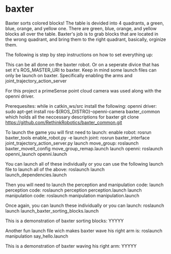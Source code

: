 # baxter

Baxter sorts colored blocks! The table is devided into 4 quadrants, a green, blue, orange, and yellow one. 
There are green, blue, orange, and yellow blocks all over the table. Baxter's job is to grab blocks that 
are located in the wrong quadrant, and bring them to the right quadrant, basically, orginize them.

The following is step by step instructions on how to set everything up:

This can be all done on the baxter robot. Or on a seperate divice that has set it's ROS_MASTER_URI to baxter.
Keep in mind some launch files can only be launch on baxter. Specifically enabling the arms and joint_trajectory_action_server

For this project a primeSense point cloud camera was used along with the openni driver.

Prerequesites: 
    while in catkin_ws/src install the following:
    openni driver:
        sudo apt-get install ros-${ROS_DISTRO}-openni-camera
    baxter_common which holds all the neccessary descriptions for baxter
        git clone https://github.com/RethinkRobotics/baxter_common.git

To launch the game you will first need to launch:
    enable robot:
        rosrun baxter_tools enable_robot.py -e
    launch joint:
        rosrun baxter_interface joint_trajectory_action_server.py
    launch move_group:
        roslaunch baxter_moveit_config move_group_remap.launch
    launch openni:
        roslaunch openni_launch openni.launch

You can launch all of these individually or you can use the following launch file to launch all of the above:
    roslaunch launch launch_dependencies.launch
    
Then you will need to launch the perception and manipulation code:
    launch perception code:
        roslaunch perception perception.launch
    launch manipulation code:
        roslaunch manipulation manipulation.launch

Once again, you can launch these individually or you can launch:
    roslaunch launch launch_baxter_sorting_blocks.launch

This is a demonstration of baxter sorting blocks:
    YYYYY

Another fun launch file wich makes baxter wave his right arm is:
    roslaunch manipulation say_hello.launch

This is a demonstration of baxter waving his right arm:
    YYYYY